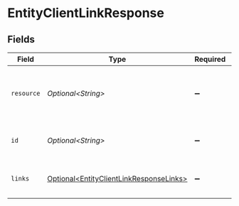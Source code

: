 # EntityClientLinkResponse


## Fields

| Field                                                                                                                 | Type                                                                                                                  | Required                                                                                                              | Description                                                                                                           | Example                                                                                                               |
| --------------------------------------------------------------------------------------------------------------------- | --------------------------------------------------------------------------------------------------------------------- | --------------------------------------------------------------------------------------------------------------------- | --------------------------------------------------------------------------------------------------------------------- | --------------------------------------------------------------------------------------------------------------------- |
| `resource`                                                                                                            | *Optional\<String>*                                                                                                   | :heavy_minus_sign:                                                                                                    | Indicates the response contains a client link object. Will always contain the string `client-link` for this<br/>endpoint. | client-link                                                                                                           |
| `id`                                                                                                                  | *Optional\<String>*                                                                                                   | :heavy_minus_sign:                                                                                                    | The identifier uniquely referring to this client link. Example: `cl_vZCnNQsV2UtfXxYifWKWH`.                           | cl_vZCnNQsV2UtfXxYifWKWH                                                                                              |
| `links`                                                                                                               | [Optional\<EntityClientLinkResponseLinks>](../../models/components/EntityClientLinkResponseLinks.md)                  | :heavy_minus_sign:                                                                                                    | An object with several relevant URLs. Every URL object will contain an `href` and a `type` field.                     |                                                                                                                       |